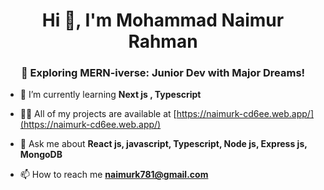 <h1 align="center">Hi 👋, I'm Mohammad Naimur Rahman</h1>
<h3 align="center">🌟 Exploring MERN-iverse: Junior Dev with Major Dreams!</h3>



- 🌱 I’m currently learning **Next js , Typescript**

- 👨‍💻 All of my projects are available at [https://naimurk-cd6ee.web.app/](https://naimurk-cd6ee.web.app/)

- 💬 Ask me about **React js, javascript, Typescript,  Node js, Express js, MongoDB**

- 📫 How to reach me **naimurk781@gmail.com**





